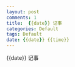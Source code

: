 ```yaml
---
layout: post
comments: 1
title:  {{date}} 记事
categories: Default
tags: Default
date: {{date}} {{time}}
---
```


 {{date}} 记事



